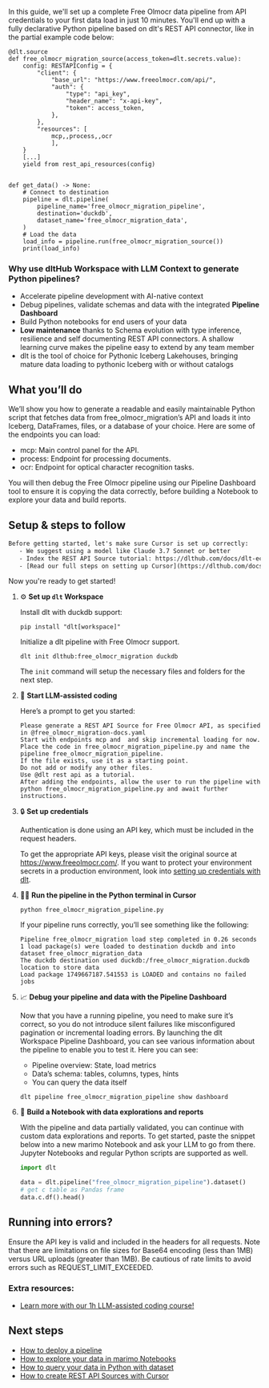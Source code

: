 In this guide, we'll set up a complete Free Olmocr data pipeline from API credentials to your first data load in just 10 minutes. You'll end up with a fully declarative Python pipeline based on dlt's REST API connector, like in the partial example code below:

```python-outcome
@dlt.source
def free_olmocr_migration_source(access_token=dlt.secrets.value):
    config: RESTAPIConfig = {
        "client": {
            "base_url": "https://www.freeolmocr.com/api/",
            "auth": {
                "type": "api_key",
                "header_name": "x-api-key",
                "token": access_token,
            },
        },
        "resources": [
            mcp,,process,,ocr
            ],
    }
    [...]
    yield from rest_api_resources(config)


def get_data() -> None:
    # Connect to destination
    pipeline = dlt.pipeline(
        pipeline_name='free_olmocr_migration_pipeline',
        destination='duckdb',
        dataset_name='free_olmocr_migration_data', 
    )
    # Load the data
    load_info = pipeline.run(free_olmocr_migration_source())
    print(load_info) 
```

### Why use dltHub Workspace with LLM Context to generate Python pipelines?

- Accelerate pipeline development with AI-native context
- Debug pipelines, validate schemas and data with the integrated **Pipeline Dashboard**
- Build Python notebooks for end users of your data
- **Low maintenance** thanks to Schema evolution with type inference, resilience and self documenting REST API connectors. A shallow learning curve makes the pipeline easy to extend by any team member
- dlt is the tool of choice for Pythonic Iceberg Lakehouses, bringing mature data loading to pythonic Iceberg with or without catalogs

## What you’ll do

We’ll show you how to generate a readable and easily maintainable Python script that fetches data from free_olmocr_migration’s API and loads it into Iceberg, DataFrames, files, or a database of your choice. Here are some of the endpoints you can load:

- mcp: Main control panel for the API.
- process: Endpoint for processing documents.
- ocr: Endpoint for optical character recognition tasks.

You will then debug the Free Olmocr pipeline using our Pipeline Dashboard tool to ensure it is copying the data correctly, before building a Notebook to explore your data and build reports.

## Setup & steps to follow

```default
Before getting started, let's make sure Cursor is set up correctly:
   - We suggest using a model like Claude 3.7 Sonnet or better
   - Index the REST API Source tutorial: https://dlthub.com/docs/dlt-ecosystem/verified-sources/rest_api/ and add it to context as **@dlt rest api**
   - [Read our full steps on setting up Cursor](https://dlthub.com/docs/dlt-ecosystem/llm-tooling/cursor-restapi#23-configuring-cursor-with-documentation)
```

Now you're ready to get started!

1. ⚙️ **Set up `dlt` Workspace**
    
    Install dlt with duckdb support:
    ```shell
    pip install "dlt[workspace]"
    ```

    Initialize a dlt pipeline with Free Olmocr support.
    ```shell
    dlt init dlthub:free_olmocr_migration duckdb
    ```

    The `init` command will setup the necessary files and folders for the next step.
    
2. 🤠 **Start LLM-assisted coding**
    
    Here’s a prompt to get you started:
    
    ```prompt
    Please generate a REST API Source for Free Olmocr API, as specified in @free_olmocr_migration-docs.yaml 
    Start with endpoints mcp and  and skip incremental loading for now. 
    Place the code in free_olmocr_migration_pipeline.py and name the pipeline free_olmocr_migration_pipeline. 
    If the file exists, use it as a starting point. 
    Do not add or modify any other files. 
    Use @dlt rest api as a tutorial. 
    After adding the endpoints, allow the user to run the pipeline with python free_olmocr_migration_pipeline.py and await further instructions.
    ```

    
3. 🔒 **Set up credentials** 
    
    Authentication is done using an API key, which must be included in the request headers.
    
    To get the appropriate API keys, please visit the original source at https://www.freeolmocr.com/.
    If you want to protect your environment secrets in a production environment, look into [setting up credentials with dlt](https://dlthub.com/docs/walkthroughs/add_credentials).
    
4. 🏃‍♀️ **Run the pipeline in the Python terminal in Cursor**
    
    ```shell
    python free_olmocr_migration_pipeline.py
    ```
    
    If your pipeline runs correctly, you’ll see something like the following:
    
    ```shell
    Pipeline free_olmocr_migration load step completed in 0.26 seconds
    1 load package(s) were loaded to destination duckdb and into dataset free_olmocr_migration_data
    The duckdb destination used duckdb:/free_olmocr_migration.duckdb location to store data
    Load package 1749667187.541553 is LOADED and contains no failed jobs
    ```
    
5. 📈 **Debug your pipeline and data with the Pipeline Dashboard**

    Now that you have a running pipeline, you need to make sure it’s correct, so you do not introduce silent failures like misconfigured pagination or incremental loading errors. By launching the dlt Workspace Pipeline Dashboard, you can see various information about the pipeline to enable you to test it. Here you can see:
    - Pipeline overview: State, load metrics
    - Data’s schema: tables, columns, types, hints
    - You can query the data itself
    
    ```shell
    dlt pipeline free_olmocr_migration_pipeline show dashboard
    ```
    
6. 🐍 **Build a Notebook with data explorations and reports**

    With the pipeline and data partially validated, you can continue with custom data explorations and reports. To get started, paste the snippet below into a new marimo Notebook and ask your LLM to go from there. Jupyter Notebooks and regular Python scripts are supported as well.

    
    ```python
    import dlt

   data = dlt.pipeline("free_olmocr_migration_pipeline").dataset()
   # get c table as Pandas frame
   data.c.df().head()
    ```

## Running into errors?

Ensure the API key is valid and included in the headers for all requests. Note that there are limitations on file sizes for Base64 encoding (less than 1MB) versus URL uploads (greater than 1MB). Be cautious of rate limits to avoid errors such as REQUEST_LIMIT_EXCEEDED.

### Extra resources:

- [Learn more with our 1h LLM-assisted coding course!](https://www.youtube.com/watch?v=GGid70rnJuM)

## Next steps

- [How to deploy a pipeline](https://dlthub.com/docs/walkthroughs/deploy-a-pipeline)
- [How to explore your data in marimo Notebooks](https://dlthub.com/docs/general-usage/dataset-access/marimo)
- [How to query your data in Python with dataset](https://dlthub.com/docs/general-usage/dataset-access/dataset)
- [How to create REST API Sources with Cursor](https://dlthub.com/docs/dlt-ecosystem/llm-tooling/cursor-restapi)
